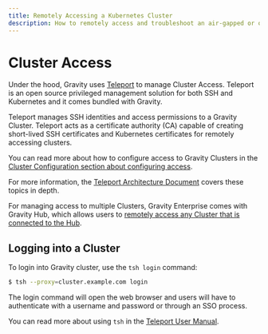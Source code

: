 ```yaml
---
title: Remotely Accessing a Kubernetes Cluster
description: How to remotely access and troubleshoot an air-gapped or on-prem Kubernetes cluster with Gravity
---
```


# Cluster Access

Under the hood, Gravity uses [Teleport](https://gravitational.com/teleport) to
manage Cluster Access. Teleport is an open source privileged management
solution for both SSH and Kubernetes and it comes bundled with Gravity.

Teleport manages SSH identities and access permissions to a Gravity Cluster. 
Teleport acts as a certificate authority (CA) capable of creating short-lived SSH certificates and Kubernetes certificates for remotely accessing clusters.

You can read more about how to configure access to Gravity Clusters in the 
[Cluster Configuration section about configuring access](config.md#cluster-access).

For more information, the [Teleport Architecture Document](http://gravitational.com/teleport/docs/architecture/)
covers these topics in depth.

For managing access to multiple Clusters, Gravity Enterprise comes with 
Gravity Hub, which allows users to [remotely access any Cluster that is connected 
to the Hub](hub/#remote-cluster-management).

## Logging into a Cluster

To login into Gravity cluster, use the `tsh login` command:

```bash
$ tsh --proxy=cluster.example.com login
```

The login command will open the web browser and users will have to authenticate
with a username and password or through an SSO process.

You can read more about using `tsh` in the [Teleport User Manual](https://gravitational.com/teleport/docs/user-manual/).
